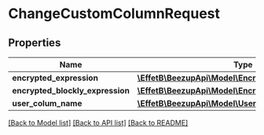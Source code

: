 # ChangeCustomColumnRequest

## Properties
Name | Type | Description | Notes
------------ | ------------- | ------------- | -------------
**encrypted_expression** | [**\EffetB\BeezupApi\Model\EncryptedExpression**](EncryptedExpression.md) |  | 
**encrypted_blockly_expression** | [**\EffetB\BeezupApi\Model\EncryptedBlocklyExpression**](EncryptedBlocklyExpression.md) |  | 
**user_colum_name** | [**\EffetB\BeezupApi\Model\UserColumName**](UserColumName.md) |  | 

[[Back to Model list]](../README.md#documentation-for-models) [[Back to API list]](../README.md#documentation-for-api-endpoints) [[Back to README]](../README.md)



